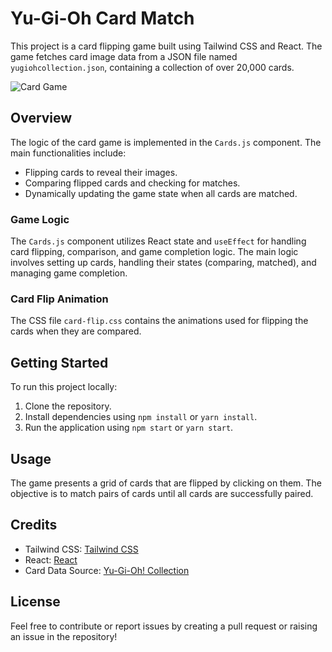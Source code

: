 # Yu-Gi-Oh Card Match

This project is a card flipping game built using Tailwind CSS and React. The game fetches card image data from a JSON file named `yugiohcollection.json`, containing a collection of over 20,000 cards.

![Card Game](https://cdnb.artstation.com/p/assets/images/images/033/154/035/large/alexander-londono-angola-57-sin-titulo-20200625174301e4r45t5.jpg?1608586924)

## Overview

The logic of the card game is implemented in the `Cards.js` component. The main functionalities include:

- Flipping cards to reveal their images.
- Comparing flipped cards and checking for matches.
- Dynamically updating the game state when all cards are matched.

### Game Logic

The `Cards.js` component utilizes React state and `useEffect` for handling card flipping, comparison, and game completion logic. The main logic involves setting up cards, handling their states (comparing, matched), and managing game completion.

### Card Flip Animation

The CSS file `card-flip.css` contains the animations used for flipping the cards when they are compared.

## Getting Started

To run this project locally:

1. Clone the repository.
2. Install dependencies using `npm install` or `yarn install`.
3. Run the application using `npm start` or `yarn start`.

## Usage

The game presents a grid of cards that are flipped by clicking on them. The objective is to match pairs of cards until all cards are successfully paired.

## Credits

- Tailwind CSS: [Tailwind CSS](https://tailwindcss.com/)
- React: [React](https://reactjs.org/)
- Card Data Source: [Yu-Gi-Oh! Collection](yugiohcollection.json)

## License

Feel free to contribute or report issues by creating a pull request or raising an issue in the repository!
